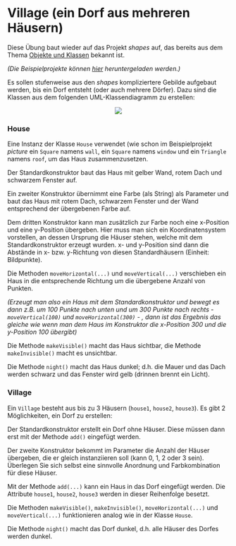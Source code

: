 # Village (ein Dorf aus mehreren Häusern) #

Diese Übung baut wieder auf das Projekt _shapes_ auf, das bereits aus dem Thema [Objekte und Klassen](thema_objekte_und_klassen.md) bekannt ist.


_(Die Beispielprojekte können [hier](http://www.bluej.org/objects-first/resources/projects.zip) heruntergeladen werden.)_

Es sollen stufenweise aus den _shapes_ kompliziertere Gebilde aufgebaut werden, bis ein Dorf entsteht (oder auch mehrere Dörfer). Dazu sind die Klassen aus dem folgenden UML-Klassendiagramm zu erstellen:

<p align='center'>
<img src='http://pr-gse.googlecode.com/svn/wiki/uebungen/uml/village.jpg' />
</p>

### House ###
Eine Instanz der Klasse `House` verwendet (wie schon im Beispielprojekt _picture_ ein `Square` namens `wall`, ein `Square` namens `window` und ein `Triangle` namens `roof`, um das Haus zusammenzusetzen.

Der Standardkonstruktor baut das Haus mit gelber Wand, rotem Dach und schwarzem Fenster auf.

Ein zweiter Konstruktor übernimmt eine Farbe (als String) als Parameter und baut das Haus mit rotem Dach, schwarzem Fenster und der Wand entsprechend der übergebenen Farbe auf.

Dem dritten Konstruktor kann man zusätzlich zur Farbe noch eine x-Position und eine y-Position übergeben. Hier muss man sich ein Koordinatensystem vorstellen, an dessen Ursprung die Häuser stehen, welche mit dem Standardkonstruktor erzeugt wurden. x- und y-Position sind dann die Abstände in x- bzw. y-Richtung von diesen Standardhäusern (Einheit: Bildpunkte).

Die Methoden `moveHorizontal(...)` und `moveVertical(...)` verschieben ein Haus in die entsprechende Richtung um die übergebene Anzahl von Punkten.

_(Erzeugt man also ein Haus mit dem Standardkonstruktor und bewegt es dann z.B. um 100 Punkte nach unten und um 300 Punkte nach rechts - `moveVertical(100)` und `moveHorizontal(300)` - , dann ist das Ergebnis das gleiche wie wenn man dem Haus im Konstruktor die x-Position 300 und die y-Position 100 übergibt)_

Die Methode `makeVisible()` macht das Haus sichtbar, die Methode `makeInvisible()` macht es unsichtbar.

Die Methode `night()` macht das Haus dunkel; d.h. die Mauer und das Dach werden schwarz und das Fenster wird gelb (drinnen brennt ein Licht).



### Village ###

Ein `Village` besteht aus bis zu 3 Häusern (`house1`, `house2`, `house3`). Es gibt 2 Möglichkeiten, ein Dorf zu erstellen:

Der Standardkonstruktor erstellt ein Dorf ohne Häuser. Diese müssen dann erst mit der Methode `add()` eingefügt werden.

Der zweite Konstruktor bekommt im Parameter die Anzahl der Häuser übergeben, die er gleich instanziieren soll (kann 0, 1, 2 oder 3 sein). Überlegen Sie sich selbst eine sinnvolle Anordnung und Farbkombination für diese Häuser.

Mit der Methode `add(...)` kann ein Haus in das Dorf eingefügt werden. Die Attribute `house1`, `house2`, `house3` werden in dieser Reihenfolge besetzt.

Die Methoden `makeVisible()`, `makeInvisible()`, `moveHorizontal(...)` und `moveVertical(...)` funktionieren analog wie in der Klasse `House`.

Die Methode `night()` macht das Dorf dunkel, d.h. alle Häuser des Dorfes werden dunkel.